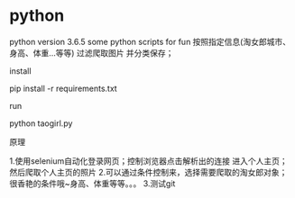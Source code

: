# python
python version 3.6.5
some python scripts for fun
按照指定信息(淘女郎城市、身高、体重...等等) 过滤爬取图片 并分类保存；


install

pip install -r requirements.txt

run

python taogirl.py 

原理

1.使用selenium自动化登录网页；控制浏览器点击解析出的连接 进入个人主页；然后爬取个人主页的照片
2.可以通过条件控制来，选择需要爬取的淘女郎对象；很香艳的条件哦~身高、体重等等。。。
3.测试git

